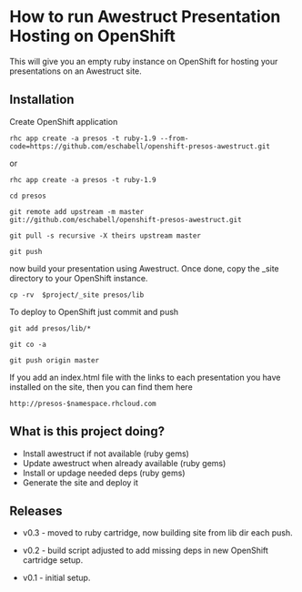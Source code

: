 How to run Awestruct Presentation Hosting on OpenShift
======================================================

This will give you an empty ruby instance on OpenShift for hosting your presentations on an Awestruct site.

Installation
------------

Create OpenShift application

    rhc app create -a presos -t ruby-1.9 --from-code=https://github.com/eschabell/openshift-presos-awestruct.git

or

    rhc app create -a presos -t ruby-1.9
    
    cd presos
    
    git remote add upstream -m master git://github.com/eschabell/openshift-presos-awestruct.git

    git pull -s recursive -X theirs upstream master

    git push
    
now build your presentation using Awestruct. Once done, copy the _site directory to your OpenShift instance.

    cp -rv  $project/_site presos/lib

To deploy to OpenShift just commit and push

    git add presos/lib/*

    git co -a

    git push origin master

If you add an index.html file with the links to each presentation you have installed on the site, then you can find them here

    http://presos-$namespace.rhcloud.com

What is this project doing?
---------------------------

* Install awestruct if not available (ruby gems)
* Update awestruct when already available (ruby gems)
* Install or updage needed deps (ruby gems)
* Generate the site and deploy it

Releases
--------

- v0.3 - moved to ruby cartridge, now building site from lib dir each push.

- v0.2 - build script adjusted to add missing deps in new OpenShift cartridge setup.

- v0.1 - initial setup.

